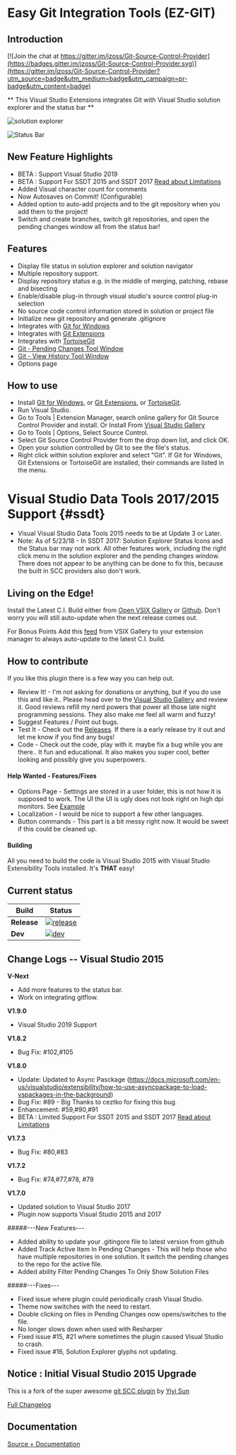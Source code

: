 Easy Git Integration Tools (EZ-GIT)
================================

Introduction
------------
[![Join the chat at https://gitter.im/jzoss/Git-Source-Control-Provider](https://badges.gitter.im/jzoss/Git-Source-Control-Provider.svg)](https://gitter.im/jzoss/Git-Source-Control-Provider?utm_source=badge&utm_medium=badge&utm_campaign=pr-badge&utm_content=badge)

** This Visual Studio Extensions integrates Git with Visual Studio solution explorer and the status bar ** 

![solution explorer](http://gitscc.codeplex.com/Project/Download/FileDownload.aspx?DownloadId=123874)

![Status Bar](https://cloud.githubusercontent.com/assets/3586254/15159754/d5b40796-16bb-11e6-97bb-25ecdd6f42ef.png)


New Feature Highlights
-------------
* BETA : Support Visual Studio 2019
* BETA : Support For SSDT 2015 and SSDT 2017 [Read about Limitations](#ssdt)
* Added Visual character count for comments
* Now Autosaves on Commit! (Configurable) 
* Added option to auto-add projects and to the git repository when you add them to the project!
* Switch and create branches, switch git repositories, and open the pending changes window all from the status bar!



Features
--------
* Display file status in solution explorer and solution navigator
* Multiple repository support.  
* Display repository status e.g. in the middle of merging, patching, rebase and bisecting
* Enable/disable plug-in through visual studio's source control plug-in selection
* No source code control information stored in solution or project file
* Initialize new git repository and generate .gitignore 
* Integrates with [Git for Windows](https://gitforwindows.org/)
* Integrates with [Git Extensions](https://gitextensions.github.io/)
* Integrates with [TortoiseGit](https://tortoisegit.org/)
* [Git - Pending Changes Tool Window](http://gitscc.codeplex.com/wikipage?title=Commit%20Changes)
* [Git - View History Tool Window](http://gitscc.codeplex.com/wikipage?title=View%20History)
* Options page

How to use
----------
* Install [Git for Windows](https://gitforwindows.org/), or [Git Extensions](https://gitextensions.github.io/), or [TortoiseGit](https://tortoisegit.org/).
* Run Visual Studio. 
* Go to Tools | Extension Manager, search online gallery for Git Source Control Provider and install. Or Install From [Visual Studio Gallery](https://visualstudiogallery.msdn.microsoft.com/51e11ccc-6334-4873-912d-bf5025eb115d) 
* Go to Tools | Options, Select Source Control.
* Select Git Source Control Provider from the drop down list, and click OK.
* Open your solution controlled by Git to see the file's status.
* Right click within solution explorer and select "Git". If Git for Windows, Git Extensions or TortoiseGit are installed, their commands are listed in the menu.


Visual Studio Data Tools 2017/2015 Support            {#ssdt}
========

* Visual Visual Studio Data Tools 2015 needs to be at Update 3 or Later.
* Note: As of 5/23/18 - In SSDT 2017: Solution Explorer Status Icons and the Status bar may not work.  All other features work, including the right click menu in the solution explorer and the pending changes window. There does not appear to be anything can be done to fix this, because the built in SCC providers also don't work. 

Living on the Edge!
----------
Install the Latest C.I. Build either from [Open VSIX Gallery](http://vsixgallery.com/extension/GitSccProvider.Microsoft.88d658b3-e361-4e7f-8f4d-9e78f6e4515a/) or [Github](https://github.com/jzoss/Git-Source-Control-Provider/releases/tag/GSCP-CI). Don't worry you will still auto-update when the next release comes out. 

For Bonus Points Add this [feed](http://vsixgallery.com/feed/extension/GitSccProvider.Microsoft.88d658b3-e361-4e7f-8f4d-9e78f6e4515a) from VSIX Gallery to your extension manager to always auto-update to the latest C.I. build.  

How to contribute 
----------
If you like this plugin there is a few way you can help out.

* Review It! - I'm not asking for donations or anything, but if you do use this and like it.. Please head over to the [Visual Studio Gallery](https://visualstudiogallery.msdn.microsoft.com/51e11ccc-6334-4873-912d-bf5025eb115d) and review it.  Good reviews refill my nerd powers that power all those late night programming sessions. They also make me feel all warm and fuzzy! 
* Suggest Features / Point out bugs. 
* Test It - Check out the [Releases](https://github.com/jzoss/Git-Source-Control-Provider/releases). If there is a early release try it out and let me know if you find any bugs!
* Code - Check out the code, play with it. maybe fix a bug while you are there.. It fun and educational. It also makes you super cool, better looking and possibly give you superpowers.

#### Help Wanted - Features/Fixes 
* Options Page - Settings are stored in a user folder, this is not how it is supposed to work. The UI the UI is ugly does not look right on high dpi monitors. See [Example](https://github.com/Microsoft/VSSDK-Extensibility-Samples/tree/master/Options_Page)
* Localization - I would be nice to support a few other  languages.
* Button commands - This part is a bit messy right now. It would be sweet if this could be cleaned up.

#### Building

All you need to build the code is Visual Studio 2015 with Visual Studio Extensibility Tools installed. It's **THAT** easy!



## Current status

| Build | Status |
| --- | --- |
| **Release** | [![release][release-badge]][release] |
| **Dev** | [![dev][dev-badge]][dev] |


[release]: https://ci.appveyor.com/project/jzoss/git-source-control-provider
[release-badge]: https://ci.appveyor.com/api/projects/status/0178gk42noyr7mk3?svg=true
[dev]: https://ci.appveyor.com/project/jzoss/git-source-control-provider-bfftg
[dev-badge]: https://ci.appveyor.com/api/projects/status/qr4hm0uqyr4wnnm9?svg=true

## Change Logs -- Visual Studio 2015

**V-Next** 
*   Add more features to the status bar.
*   Work on integrating gitflow.

**V1.9.0**
* Visual Studio 2019 Support

**V1.8.2**
* Bug Fix: #102,#105 

**V1.8.0**
* Update: Updated to Async Pasckage (https://docs.microsoft.com/en-us/visualstudio/extensibility/how-to-use-asyncpackage-to-load-vspackages-in-the-background)
* Bug Fix: #89 - Big Thanks to ceztko for fixing this bug. 
* Enhancement: #59,#90,#91
* BETA : Limited Support For SSDT 2015 and SSDT 2017 [Read about Limitations](#ssdt)

**V1.7.3**
* Bug Fix: #80,#83

**V1.7.2**
* Bug Fix: #74,#77,#78, #79

**V1.7.0**
* Updated solution to Visual Studio 2017
* Plugin now supports Visual Studio 2015 and 2017


#####---New Features---
*   Added ability to update your .gitingore file to latest version from github
*   Added Track Active Item In Pending Changes - This will help those who have multiple repositories in one solution. It switch the pending changes to the repo for the active file.  
*   Added ability Filter Pending Changes To Only Show Solution Files


#####---Fixes---
*   Fixed issue where plugin could periodically crash Visual Studio.
*   Theme now switches with the need to restart.
*   Double clicking on files in Pending Changes now opens/switches to the file. 
*   No longer slows down when used with Resharper
*   Fixed issue #15, #21 where sometimes the plugin caused Visual Studio to crash. 
*   Fixed issue #16, Solution Explorer glyphs not updating. 




## Notice : Initial Visual Studio 2015 Upgrade
This is a fork of the super awesome [git SCC plugin](https://visualstudiogallery.msdn.microsoft.com/63a7e40d-4d71-4fbb-a23b-d262124b8f4c) by [Yiyi Sun](https://visualstudiogallery.msdn.microsoft.com/site/search?f[0].Type=User&f[0].Value=yysun)


[Full Changelog](history.md)

Documentation
-----------------
[Source + Documentation](https://github.com/jzoss/Git-Source-Control-Provider)


